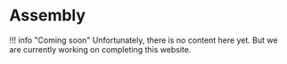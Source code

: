 # Assembly

!!! info "Coming soon"
    Unfortunately, there is no content here yet. But we are currently working on completing this website.
